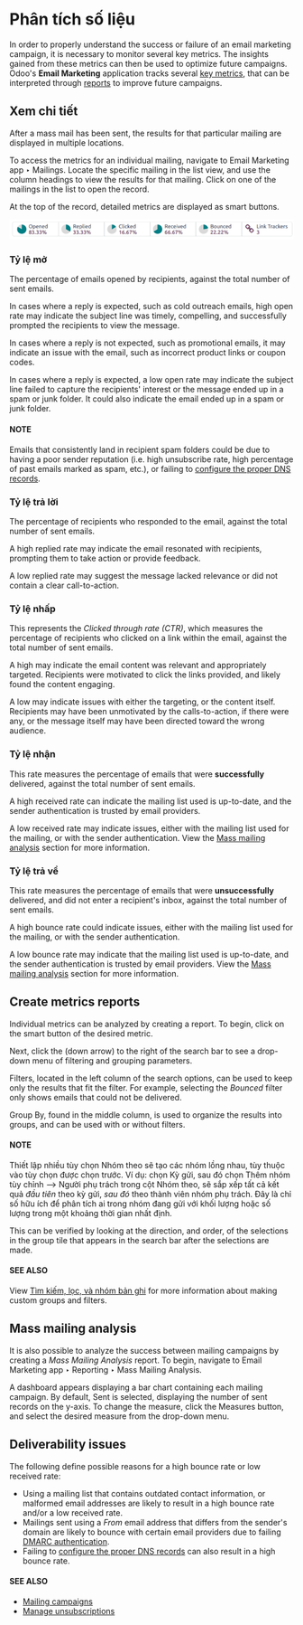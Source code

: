 # Phân tích số liệu

In order to properly understand the success or failure of an email marketing campaign, it is
necessary to monitor several key metrics. The insights gained from these metrics can then be used to
optimize future campaigns. Odoo's **Email Marketing** application tracks several [key metrics](#email-marketing-view-metrics), that can be interpreted through [reports](#email-marketing-create-reports) to improve future campaigns.

<a id="email-marketing-view-metrics"></a>

## Xem chi tiết

After a mass mail has been sent, the results for that particular mailing are displayed in multiple
locations.

To access the metrics for an individual mailing, navigate to Email Marketing app
‣ Mailings. Locate the specific mailing in the list view, and use the column headings to view the
results for that mailing. Click on one of the mailings in the list to open the record.

At the top of the record, detailed metrics are displayed as smart buttons.

![The smart buttons on a mass mailing, displaying the results of the message.](analyze_metrics/metric-smart-buttons.png)

### Tỷ lệ mở

The percentage of emails opened by recipients, against the total number of sent emails.

In cases where a reply is expected, such as cold outreach emails, high open rate may indicate the
subject line was timely, compelling, and successfully prompted the recipients to view the message.

In cases where a reply is not expected, such as promotional emails, it may indicate an issue with
the email, such as incorrect product links or coupon codes.

In cases where a reply is expected, a low open rate may indicate the subject
line failed to capture the recipients' interest or the message ended up in a spam or junk folder. It
could also indicate the email ended up in a spam or junk folder.

#### NOTE
Emails that consistently land in recipient spam folders could be due to having a poor sender
reputation (i.e. high unsubscribe rate, high percentage of past emails marked as spam, etc.),
or failing to [configure the proper DNS records](../../general/email_communication/email_domain.md).

### Tỷ lệ trả lời

The percentage of recipients who responded to the email, against the total number of sent emails.

A high replied rate may indicate the email resonated with recipients, prompting them to take
action or provide feedback.

A low replied rate may suggest the message lacked relevance or did not contain a clear
call-to-action.

### Tỷ lệ nhấp

This represents the *Clicked through rate (CTR)*, which measures the
percentage of recipients who clicked on a link within the email, against the total number of sent
emails.

A high  may indicate the email content was relevant and appropriately targeted. Recipients
were motivated to click the links provided, and likely found the content engaging.

A low  may indicate issues with either the targeting, or the content itself. Recipients may
have been unmotivated by the calls-to-action, if there were any, or the message itself may have
been directed toward the wrong audience.

### Tỷ lệ nhận

This rate measures the percentage of emails that were **successfully** delivered, against the total
number of sent emails.

A high received rate can indicate the mailing list used is up-to-date, and the sender authentication
is trusted by email providers.

A low received rate may indicate issues, either with the mailing list used for the mailing, or with
the sender authentication. View the [Mass mailing analysis](#email-marketing-deliverability-issues) section for more
information.

### Tỷ lệ trả về

This rate measures the percentage of emails that were **unsuccessfully** delivered, and did not
enter a recipient's inbox, against the total number of sent emails.

A high bounce rate could indicate issues, either with the mailing list used for the mailing, or with
the sender authentication.

A low bounce rate may indicate that the mailing list used is up-to-date, and the sender
authentication is trusted by email providers. View the [Mass mailing analysis](#email-marketing-deliverability-issues)
section for more information.

<a id="email-marketing-create-reports"></a>

## Create metrics reports

Individual metrics can be analyzed by creating a report. To begin, click on the smart button of the
desired metric.

Next, click the <i class="fa fa-caret-down"></i> (down arrow) to the right of the search bar to see
a drop-down menu of filtering and grouping parameters.

Filters, located in the left column of the search options, can be used to keep only the
results that fit the filter. For example, selecting the *Bounced* filter only shows emails
that could not be delivered.

Group By, found in the middle column, is used to organize the results into groups, and
can be used with or without filters.

#### NOTE
Thiết lập nhiều tùy chọn Nhóm theo sẽ tạo các nhóm lồng nhau, tùy thuộc vào tùy chọn được chọn trước. Ví dụ: chọn Kỳ gửi, sau đó chọn Thêm nhóm tùy chỉnh --> Người phụ trách trong cột Nhóm theo, sẽ sắp xếp tất cả kết quả  *đầu tiên* theo kỳ gửi, *sau đó* theo thành viên nhóm phụ trách. Đây là chỉ số hữu ích để phân tích ai trong nhóm đang gửi với khối lượng hoặc số lượng trong một khoảng thời gian nhất định.

This can be verified by looking at the direction, and order, of the selections in the group tile
that appears in the search bar after the selections are made.

#### SEE ALSO
View [Tìm kiếm, lọc, và nhóm bản ghi](../../essentials/search.md) for more information about making custom groups and
filters.

<a id="email-marketing-deliverability-issues"></a>

## Mass mailing analysis

It is also possible to analyze the success between mailing campaigns by creating a *Mass Mailing
Analysis* report. To begin, navigate to Email Marketing app ‣ Reporting ‣ Mass
Mailing Analysis.

A dashboard appears displaying a bar chart containing each mailing campaign. By default,
Sent is selected, displaying the number of sent records on the y-axis. To change the
measure, click the Measures button, and select the desired measure from the drop-down
menu.

## Deliverability issues

The following define possible reasons for a high bounce rate or low received rate:

- Using a mailing list that contains outdated contact information, or malformed email addresses are
  likely to result in a high bounce rate and/or a low received rate.
- Mailings sent using a *From* email address that differs from the sender's domain are likely to
  bounce with certain email providers due to failing [DMARC authentication](../../general/email_communication/email_domain.md#email-domain-dmarc).
- Failing to [configure the proper DNS records](../../general/email_communication/email_domain.md) can also result in a high bounce rate.

#### SEE ALSO
- [Mailing campaigns](../email_marketing.md#email-marketing-mailing-campaigns)
- [Manage unsubscriptions](unsubscriptions.md)
